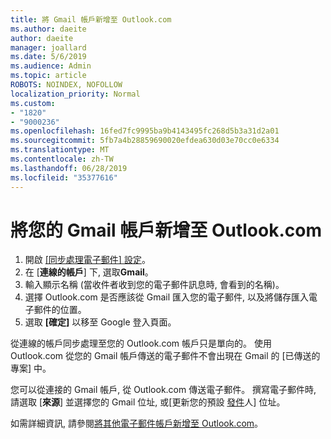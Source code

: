 ```yaml
---
title: 將 Gmail 帳戶新增至 Outlook.com
ms.author: daeite
author: daeite
manager: joallard
ms.date: 5/6/2019
ms.audience: Admin
ms.topic: article
ROBOTS: NOINDEX, NOFOLLOW
localization_priority: Normal
ms.custom:
- "1820"
- "9000236"
ms.openlocfilehash: 16fed7fc9995ba9b4143495fc268d5b3a31d2a01
ms.sourcegitcommit: 5fb7a4b28859690020efdea630d03e70cc0e6334
ms.translationtype: MT
ms.contentlocale: zh-TW
ms.lasthandoff: 06/28/2019
ms.locfileid: "35377616"
---
```

# <a name="add-your-gmail-account-to-outlookcom"></a>將您的 Gmail 帳戶新增至 Outlook.com

1. 開啟 [[同步處理電子郵件] 設定](https://go.microsoft.com/fwlink/?linkid=875264)。
2. 在 [**連線的帳戶**] 下, 選取**Gmail**。
3. 輸入顯示名稱 (當收件者收到您的電子郵件訊息時, 會看到的名稱)。
4. 選擇 Outlook.com 是否應該從 Gmail 匯入您的電子郵件, 以及將儲存匯入電子郵件的位置。
5. 選取 **[確定]** 以移至 Google 登入頁面。

從連線的帳戶同步處理至您的 Outlook.com 帳戶只是單向的。 使用 Outlook.com 從您的 Gmail 帳戶傳送的電子郵件不會出現在 Gmail 的 [已傳送的專案] 中。

您可以從連接的 Gmail 帳戶, 從 Outlook.com 傳送電子郵件。 撰寫電子郵件時, 請選取 [**來源**] 並選擇您的 Gmail 位址, 或[更新您的預設 [發件](https://go.microsoft.com/fwlink/?linkid=875264)人] 位址。

如需詳細資訊, 請參閱[將其他電子郵件帳戶新增至 Outlook.com](https://support.office.com/article/c5224df4-5885-4e79-91ba-523aa743f0ba)。